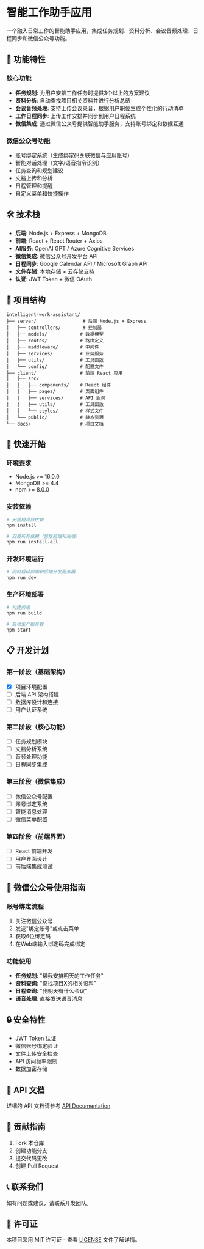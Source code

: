 # 智能工作助手应用

一个融入日常工作的智能助手应用，集成任务规划、资料分析、会议音频处理、日程同步和微信公众号功能。

## 🚀 功能特性

### 核心功能
- **任务规划**: 为用户安排工作任务时提供3个以上的方案建议
- **资料分析**: 自动查找项目相关资料并进行分析总结
- **会议音频处理**: 支持上传会议录音，根据用户职位生成个性化的行动清单
- **工作日程同步**: 上传工作安排并同步到用户日程系统
- **微信集成**: 通过微信公众号提供智能助手服务，支持账号绑定和数据互通

### 微信公众号功能
- 账号绑定系统（生成绑定码关联微信与应用账号）
- 智能对话处理（文字/语音指令识别）
- 任务查询和规划建议
- 文档上传和分析
- 日程管理和提醒
- 自定义菜单和快捷操作

## 🛠️ 技术栈

- **后端**: Node.js + Express + MongoDB
- **前端**: React + React Router + Axios
- **AI服务**: OpenAI GPT / Azure Cognitive Services
- **微信集成**: 微信公众号开发平台 API
- **日程同步**: Google Calendar API / Microsoft Graph API
- **文件存储**: 本地存储 + 云存储支持
- **认证**: JWT Token + 微信 OAuth

## 📂 项目结构

```
intelligent-work-assistant/
├── server/                 # 后端 Node.js + Express
│   ├── controllers/        # 控制器
│   ├── models/            # 数据模型
│   ├── routes/            # 路由定义
│   ├── middleware/        # 中间件
│   ├── services/          # 业务服务
│   ├── utils/             # 工具函数
│   └── config/            # 配置文件
├── client/                # 前端 React 应用
│   ├── src/
│   │   ├── components/    # React 组件
│   │   ├── pages/         # 页面组件
│   │   ├── services/      # API 服务
│   │   ├── utils/         # 工具函数
│   │   └── styles/        # 样式文件
│   └── public/            # 静态资源
└── docs/                  # 项目文档
```

## 🚀 快速开始

### 环境要求
- Node.js >= 16.0.0
- MongoDB >= 4.4
- npm >= 8.0.0

### 安装依赖
```bash
# 安装根项目依赖
npm install

# 安装所有依赖（包括前端和后端）
npm run install-all
```

### 开发环境运行
```bash
# 同时启动前端和后端开发服务器
npm run dev
```

### 生产环境部署
```bash
# 构建前端
npm run build

# 启动生产服务器
npm start
```

## 📋 开发计划

### 第一阶段（基础架构）
- [x] 项目环境配置
- [ ] 后端 API 架构搭建
- [ ] 数据库设计和连接
- [ ] 用户认证系统

### 第二阶段（核心功能）
- [ ] 任务规划模块
- [ ] 文档分析系统
- [ ] 音频处理功能
- [ ] 日程同步集成

### 第三阶段（微信集成）
- [ ] 微信公众号配置
- [ ] 账号绑定系统
- [ ] 智能消息处理
- [ ] 微信菜单配置

### 第四阶段（前端界面）
- [ ] React 前端开发
- [ ] 用户界面设计
- [ ] 前后端集成测试

## 📱 微信公众号使用指南

### 账号绑定流程
1. 关注微信公众号
2. 发送"绑定账号"或点击菜单
3. 获取6位绑定码
4. 在Web端输入绑定码完成绑定

### 功能使用
- **任务规划**: "帮我安排明天的工作任务"
- **资料查询**: "查找项目X的相关资料"  
- **日程查询**: "我明天有什么会议"
- **语音处理**: 直接发送语音消息

## 🔒 安全特性

- JWT Token 认证
- 微信账号绑定验证
- 文件上传安全检查
- API 访问频率限制
- 数据加密存储

## 📄 API 文档

详细的 API 文档请参考 [API Documentation](docs/api.md)

## 🤝 贡献指南

1. Fork 本仓库
2. 创建功能分支
3. 提交代码更改
4. 创建 Pull Request

## 📞 联系我们

如有问题或建议，请联系开发团队。

## 📝 许可证

本项目采用 MIT 许可证 - 查看 [LICENSE](LICENSE) 文件了解详情。